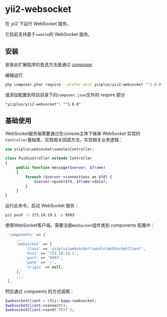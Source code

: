 # yii2-websocket

在 yii2 下运行 WebSocket 服务。

它目前支持基于`swoole`的 WebSocket 服务。

## 安装

安装此扩展程序的首选方法是通过 [composer](http://getcomposer.org/download/).

编辑运行

```bash
php composer.phar require --prefer-dist yiiplus/yii2-websocket "^1.0.0"
```

或添加配置到项目目录下的`composer.json`文件的 require 部分

```
"yiiplus/yii2-websocket": "^1.0.0"
```

## 基础使用

WebSocket服务端需要通过在console主体下继承 WebSocket 实现的`Controller`基础类，实现相关回调方法，实现相关业务逻辑：

```php
use yiiplus\websocket\swoole\Controller;

class PushController extends Controller
{
     public function message($server, $frame) 
     {
         foreach ($server->connections as $fd) {
             $server->push($fd, $frame->data);
         }
     }  
}
```

运行此命令，启动 WebSocket 服务：

```bash
yii push -h 173.18.19.1 -p 9503
```

使用WebSocket客户端，需要注册`WebSocket`组件类到 components 配置中：

```php
 'components' => [
     ...
     'websocket' => [
         'class' => 'yiiplus\websocket\swoole\WebSocketClient',
         'host' => '173.18.19.1',
         'port' => '9503',
         'path' => '/',
         'origin' => null,
     ],
     ...
 ],
```

然后通过 compoents 的方式调用：

```php
$websocketClient = \Yii::$app->websocket;
$websocketClient->connect();
$websocketClient->send('TEST');
```
